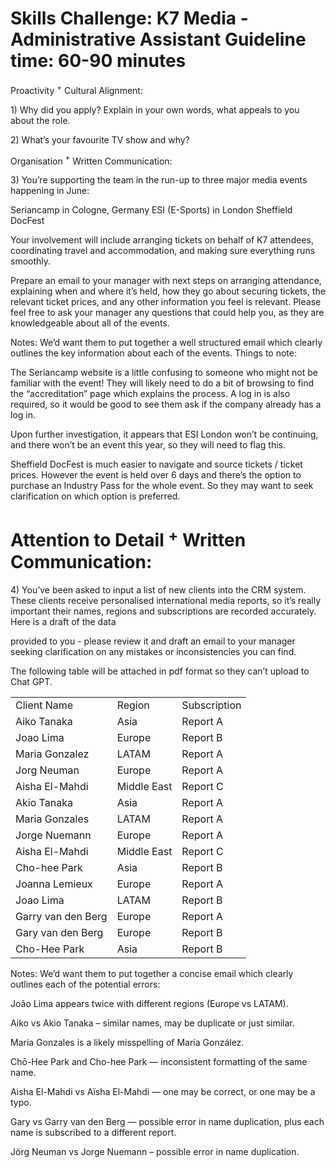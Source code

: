 # Skills Challenge: K7 Media - Administrative Assistant Guideline time: 60-90 minutes

Proactivity $^ +$ Cultural Alignment:

1)​ Why did you apply? Explain in your own words, what appeals to you about the role.

2)​ What’s your favourite TV show and why?

Organisation $^ +$ Written Communication:

3)​ You’re supporting the team in the run-up to three major media events happening in June:

Seriancamp in Cologne, Germany ESI (E-Sports) in London Sheffield DocFest

Your involvement will include arranging tickets on behalf of K7 attendees, coordinating travel and accommodation, and making sure everything runs smoothly.

Prepare an email to your manager with next steps on arranging attendance, explaining when and where it’s held, how they go about securing tickets, the relevant ticket prices, and any other information you feel is relevant. Please feel free to ask your manager any questions that could help you, as they are knowledgeable about all of the events.

Notes: We’d want them to put together a well structured email which clearly outlines the key information about each of the events. Things to note:

The Seriancamp website is a little confusing to someone who might not be familiar with the event! They will likely need to do a bit of browsing to find the “accreditation” page which explains the process. A log in is also required, so it would be good to see them ask if the company already has a log in.

Upon further investigation, it appears that ESI London won’t be continuing, and there won’t be an event this year, so they will need to flag this.

Sheffield DocFest is much easier to navigate and source tickets / ticket prices. However the event is held over 6 days and there’s the option to purchase an Industry Pass for the whole event. So they may want to seek clarification on which option is preferred.

# Attention to Detail $^ +$ Written Communication:

4)​ You’ve been asked to input a list of new clients into the CRM system. These clients receive personalised international media reports, so it’s really important their names, regions and subscriptions are recorded accurately. Here is a draft of the data

provided to you - please review it and draft an email to your manager seeking clarification on any mistakes or inconsistencies you can find.

The following table will be attached in pdf format so they can’t upload to Chat GPT.

|     |     |     |
| --- | --- | --- |
| Client Name | Region | Subscription |
| Aiko Tanaka | Asia | Report A |
| Joao Lima | Europe | Report B |
| Maria Gonzalez | LATAM | Report A |
| Jorg Neuman | Europe | Report A |
| Aisha El-Mahdi | Middle East | Report C |
| Akio Tanaka | Asia | Report A |
| Maria Gonzales | LATAM | Report A |
| Jorge Nuemann | Europe | Report A |
| Aisha El-Mahdi | Middle East | Report C |
| Cho-hee Park | Asia | Report B |
| Joanna Lemieux | Europe | Report A |
| Joao Lima | LATAM | Report B |
| Garry van den Berg | Europe | Report A |
| Gary van den Berg | Europe | Report B |
| Cho-Hee Park | Asia | Report B |

Notes: We’d want them to put together a concise email which clearly outlines each of the potential errors:

João Lima appears twice with different regions (Europe vs LATAM).

Aiko vs Akio Tanaka – similar names, may be duplicate or just similar.

Maria Gonzales is a likely misspelling of María González.

Chō-Hee Park and Cho-hee Park — inconsistent formatting of the same name.

Aisha El-Mahdi vs Aïsha El-Mahdi — one may be correct, or one may be a typo.

Gary vs Garry van den Berg — possible error in name duplication, plus each name is subscribed to a different report.

Jörg Neuman vs Jorge Nuemann – possible error in name duplication.